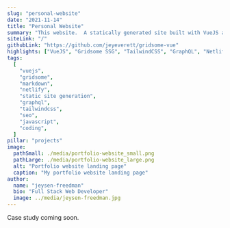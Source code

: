 ```yaml
---
slug: "personal-website"
date: "2021-11-14"
title: "Personal Website"
summary: "This website.  A statically generated site built with VueJS and Gridsome.  Dynamic content is generated from markdown files in the source filesystem via GraphQL queries.  Designed from scratch with TailwindCSS.  Animations using GreenSock."
siteLink: "/"
githubLink: "https://github.com/jeyeverett/gridsome-vue"
highlights: ["VueJS", "Gridsome SSG", "TailwindCSS", "GraphQL", "Netlify"]
tags:
  [
    "vuejs",
    "gridsome",
    "markdown",
    "netlify",
    "static site generation",
    "graphql",
    "tailwindcss",
    "seo",
    "javascript",
    "coding",
  ]
pillar: "projects"
image:
  pathSmall: ./media/portfolio-website_small.png
  pathLarge: ./media/portfolio-website_large.png
  alt: "Portfolio website landing page"
  caption: "My portfolio website landing page"
author:
  name: "jeysen-freedman"
  bio: "Full Stack Web Developer"
  image: ../media/jeysen-freedman.jpg
---
```


Case study coming soon.
